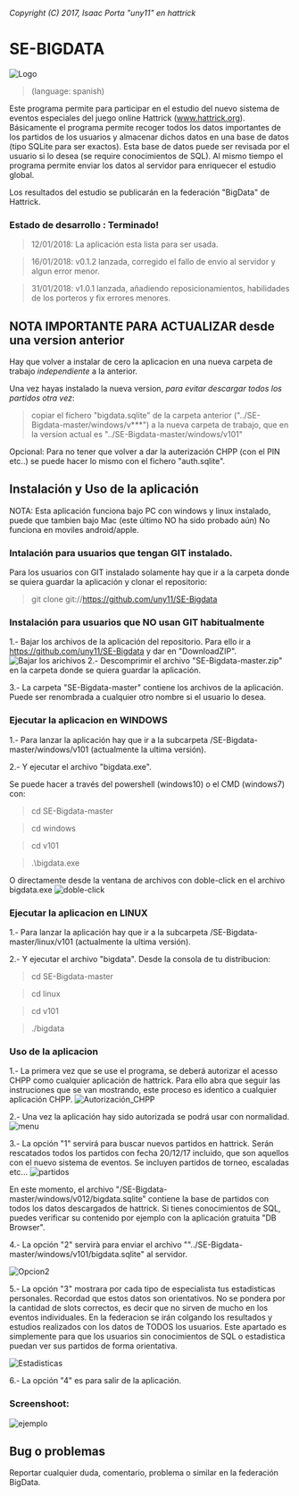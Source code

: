 
*Copyright (C) 2017, Isaac Porta "uny11" en hattrick*

# SE-BIGDATA

![Logo](/images/logo.png)


> (language: spanish)

Este programa permite para participar en el estudio del nuevo sistema de eventos especiales del juego online Hattrick (www.hattrick.org).
Básicamente el programa permite recoger todos los datos importantes de los partidos de los usuarios y almacenar dichos datos en una base de datos (tipo SQLite para ser exactos).
Esta base de datos puede ser revisada por el usuario si lo desea (se require conocimientos de SQL).
Al mismo tiempo el programa permite enviar los datos al servidor para enriquecer el estudio global.

Los resultados del estudio se publicarán en la federación "BigData" de Hattrick.


### Estado de desarrollo : Terminado!
> 12/01/2018: La aplicación esta lista para ser usada.

> 16/01/2018: v0.1.2 lanzada, corregido el fallo de envio al servidor y algun error menor.

> 31/01/2018: v1.0.1 lanzada, añadiendo reposicionamientos, habilidades de los porteros y fix errores menores.

## NOTA IMPORTANTE PARA ACTUALIZAR desde una version anterior
Hay que volver a instalar de cero la aplicacion en una nueva carpeta de trabajo *independiente* a la anterior.

Una vez hayas instalado la nueva version, *para evitar descargar todos los partidos otra vez*:
> copiar el fichero "bigdata.sqlite" de la carpeta anterior ("../SE-Bigdata-master/windows/v***") a la nueva carpeta de trabajo, que en la version actual es "../SE-Bigdata-master/windows/v101"

Opcional: Para no tener que volver a dar la auterización CHPP (con el PIN etc..) se puede hacer lo mismo con el fichero "auth.sqlite".



## Instalación y Uso de la aplicación

NOTA:
Esta aplicación funciona bajo PC con windows y linux instalado, puede que tambien bajo Mac (este último NO ha sido probado aún)
No funciona en moviles android/apple.

### Intalación para usuarios que tengan GIT instalado.

Para los usuarios con GIT instalado solamente hay que ir a la carpeta donde se quiera guardar la aplicación y clonar el repositorio:

> git clone git://https://github.com/uny11/SE-Bigdata

### Instalación para usuarios que NO usan GIT habitualmente

1.- Bajar los archivos de la aplicación del repositorio. Para ello ir a https://github.com/uny11/SE-Bigdata y dar en "DownloadZIP".
![Bajar los arichivos](/images/download.png)
2.- Descomprimir el archivo "SE-Bigdata-master.zip" en la carpeta donde se quiera guardar la aplicación.

3.- La carpeta "SE-Bigdata-master" contiene los archivos de la aplicación. Puede ser renombrada a cualquier otro nombre si el usuario lo desea.


### Ejecutar la aplicacion en WINDOWS

1.- Para lanzar la aplicación hay que ir a la subcarpeta /SE-Bigdata-master/windows/v101 (actualmente la ultima versión).

2.- Y ejecutar el archivo "bigdata.exe".

Se puede hacer a través del powershell (windows10) o el CMD (windows7) con:
> cd SE-Bigdata-master

> cd windows

> cd v101

> .\bigdata.exe

O directamente desde la ventana de archivos con doble-click en el archivo bigdata.exe
![doble-click](/images/dobleclick.png)

### Ejecutar la aplicacion en LINUX

1.- Para lanzar la aplicación hay que ir a la subcarpeta /SE-Bigdata-master/linux/v101 (actualmente la ultima versión).

2.- Y ejecutar el archivo "bigdata". Desde la consola de tu distribucion:
> cd SE-Bigdata-master

> cd linux

> cd v101

> ./bigdata


### Uso de la aplicacion

1.- La primera vez que se use el programa, se deberá autorizar el acesso CHPP como cualquier aplicación de hattrick.
Para ello abra que seguir las instruciones que se van mostrando, este proceso es identico a cualquier aplicación CHPP.
![Autorización_CHPP](/images/chpp.png)

2.- Una vez la aplicación hay sido autorizada se podrá usar con normalidad.
![menu](/images/menu.png)

3.- La opción "1" servirá para buscar nuevos partidos en hattrick. Serán rescatados todos los partidos con fecha 20/12/17 incluido,
que son aquellos con el nuevo sistema de eventos. Se incluyen partidos de torneo, escaladas etc...
![partidos](/images/partidos.png)

En este momento, el archivo "/SE-Bigdata-master/windows/v012/bigdata.sqlite" contiene la base de partidos con todos los datos descargados de hattrick.
Si tienes conocimientos de SQL, puedes verificar su contenido por ejemplo con la aplicación gratuita "DB Browser".

4.- La opción "2" servirà para enviar el archivo ""../SE-Bigdata-master/windows/v101/bigdata.sqlite" al servidor.

![Opcion2](/images/envio.png)

5.- La opción "3" mostrara por cada tipo de especialista tus estadisticas personales. Recordad que estos datos son orientativos.
No se pondera por la cantidad de slots correctos, es decir que no sirven de mucho en los eventos individuales.
En la federacion se irán colgando los resultados y estudios realizados con los datos de TODOS los usuarios.
Este apartado es simplemente para que los usuarios sin conocimientos de SQL o estadistica puedan ver sus partidos de forma orientativa.

![Estadisticas](/images/esta.png)

6.- La opción "4" es para salir de la aplicación.


### Screenshoot:
![ejemplo](/images/ejemplo.png)

## Bug o problemas

Reportar cualquier duda, comentario, problema o similar en la federación BigData.
